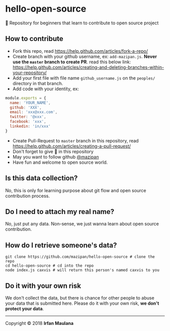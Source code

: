 ﻿# hello-open-source

👶 Repository for beginners that learn to contribute to open source project

## How to contribute

+ Fork this repo, read https://help.github.com/articles/fork-a-repo/
+ Create branch with your github username, ex: `add-mazipan.js`. **Never use the `master` branch to create PR**.
read this below link:
https://help.github.com/articles/creating-and-deleting-branches-within-your-repository/
+ Add your first file with file name `github_username.js` on the `peoples/` directory in that branch.
+ Add code with your identity, ex:

```js 
module.exports = {
  name: 'YOUR_NAME',
  github: 'XXX',
  email: 'xxx@xxx.com',
  twitter: '@xxx',
  facebook: 'xxx',
  linkedin: 'in/xxx'
}
```

+ Create Pull-Request to `master` branch in this repository, read https://help.github.com/articles/creating-a-pull-request/
+ Don't forget to give 🌟 in this repository
+ May you want to follow github [@mazipan](https://github.com/mazipan)
+ Have fun and welcome to open source world.

## Is this data collection?

No, this is only for learning purpose about git flow and open source contribution process.

## Do I need to attach my real name?

No, just put any data. Non-sense, we just wanna learn about open source contribution.

## How do I retrieve someone's data?

```shell
git clone https://github.com/mazipan/hello-open-source # clone the repo
cd hello-open-source # cd into the repo
node index.js caxvis # will return this person's named caxvis to you
```

## Do it with your own risk

We don't collect the data, but there is chance for other people to abuse your data that is submitted here. Please do it with your own risk, **we don't protect your data**.


------

Copyright © 2018 **Irfan Maulana**
